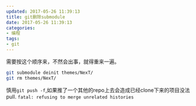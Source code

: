 ```yaml
---
updated: 2017-05-26 11:39:13
title: git删除submodule
date: 2017-05-26 11:39:13
categories:
- 编程
tags:
- git
---
```


需要按这个顺序来，不然会出事，就得重来一遍。

```bash
git submodule deinit themes/NexT/
git rm themes/NexT/
```

慎用`git push -f`,如果推了一个其他的repo上去会造成已经clone下来的项目没法pull.
`fatal: refusing to merge unrelated histories`
